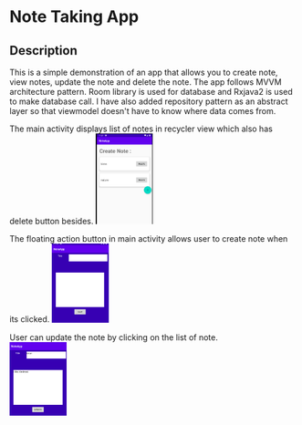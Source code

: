 # Note Taking App

## Description
This is a simple demonstration of an app that allows you to create note, view notes, update the note and delete the note. The app follows MVVM architecture pattern. Room library is used for database and Rxjava2 is used to make database call. I have also added repository pattern as an abstract layer so that viewmodel doesn't have to know where data comes from. 

The main activity displays list of notes in recycler view which also has delete button besides.
  <img src = "readmeImages/listOfNote.png" width = "100" />


The floating action button in main activity allows user to create note when its clicked.
<img src = "readmeImages/createNote.png" width = "100" />

User can update the note by clicking on the list of note.    
<img src = "readmeImages/updateNote.png" width = "100" />


